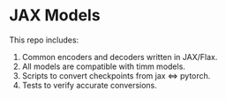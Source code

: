 # JAX Models

This repo includes:
1. Common encoders and decoders written in JAX/Flax.
2. All models are compatible with timm models.
3. Scripts to convert checkpoints from jax <=> pytorch.
4. Tests to verify accurate conversions.

